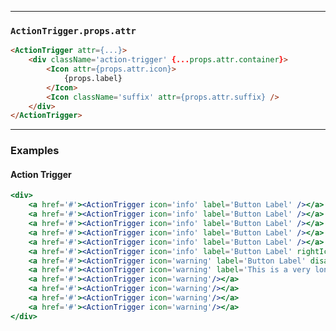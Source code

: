 ______________________________________________________________________________

### `ActionTrigger.props.attr`

```html
<ActionTrigger attr={...}>
    <div className='action-trigger' {...props.attr.container}>
        <Icon attr={props.attr.icon}>
            {props.label}
        </Icon>
        <Icon className='suffix' attr={props.attr.suffix} />
    </div>
</ActionTrigger>
```

______________________________________________________________________________

### Examples

#### Action Trigger

```jsx
<div>
    <a href='#'><ActionTrigger icon='info' label='Button Label' /></a>
    <a href='#'><ActionTrigger icon='info' label='Button Label' /></a>
    <a href='#'><ActionTrigger icon='info' label='Button Label' /></a>
    <a href='#'><ActionTrigger icon='info' label='Button Label' /></a>
    <a href='#'><ActionTrigger icon='info' label='Button Label' /></a>
    <a href='#'><ActionTrigger icon='info' label='Button Label' rightIcon='chevronDown4Legacy'/></a>
    <a href='#'><ActionTrigger icon='warning' label='Button Label' disabled /></a>
    <a href='#'><ActionTrigger icon='warning' label='This is a very long action trigger with too much text. This is a very long action trigger with too much text. This is a very long action trigger with too much text.'/></a>
    <a href='#'><ActionTrigger icon='warning'/></a>
    <a href='#'><ActionTrigger icon='warning'/></a>
    <a href='#'><ActionTrigger icon='warning'/></a>
    <a href='#'><ActionTrigger icon='warning'/></a>
</div>
```